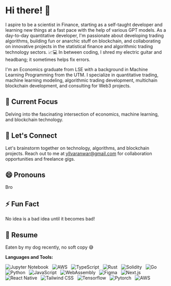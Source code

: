 # Hi there! 👋

I aspire to be a scientist in Finance, starting as a self-taught developer and learning new things at a fast pace with the help of various GPT models. As a day-to-day quantitative developer, I'm passionate about developing trading algorithms, building fun or anarchic stuff on blockchain, and collaborating on innovative projects in the statistical finance and algorithmic trading technology sectors. 📈💻 In between coding, I shred my electric guitar and headbang; it sometimes helps fix errors.

I'm an Economics graduate from LSE with a background in Machine Learning Programming from the UTM. I specialize in quantitative trading, machine learning modeling, algorithmic trading development, multichain blockchain development, and consulting for Web3 projects.

## 🔭 Current Focus
Delving into the fascinating intersection of economics, machine learning, and blockchain technology.

## 💬 Let's Connect
Let's brainstorm together on technology, algorithms, and blockchain projects. Reach out to me at [yllvaranwar@gmail.com](mailto:yllvaranwar@gmail.com) for collaboration opportunities and freelance gigs.

## 😄 Pronouns
Bro

## ⚡ Fun Fact
No idea is a bad idea until it becomes bad!

## 📝 Resume
Eaten by my dog recently, no soft copy 😅


**Languages and Tools:**

![Jupyter Notebook](https://img.shields.io/badge/-Jupyter%20Notebook-orange?logo=jupyter&style=social)&nbsp;&nbsp;
![AWS](https://img.shields.io/badge/-AWS-orange?logo=amazon-aws&style=social)&nbsp;&nbsp;
![TypeScript](https://img.shields.io/badge/-TypeScript-blue?logo=typescript&style=social)&nbsp;&nbsp;
![Rust](https://img.shields.io/badge/-Rust-blue?logo=npm&style=social)&nbsp;&nbsp;
![Solidity](https://img.shields.io/badge/-Solidity-brown?logo=solidity&style=social)&nbsp;&nbsp;
![Go](https://img.shields.io/badge/-Go-blue?logo=go&style=social)&nbsp;&nbsp;
![Python](https://img.shields.io/badge/-Python-green?logo=python&style=social)&nbsp;&nbsp;
![JavaScript](https://img.shields.io/badge/-JavaScript-yellow?logo=javascript&style=social)&nbsp;&nbsp;
![WebAssembly](https://img.shields.io/badge/-WebAssembly-black?logo=webassembly&style=social)&nbsp;&nbsp;
![Figma](https://img.shields.io/badge/-Figma-violet?logo=figma&style=social)&nbsp;&nbsp;
![Next.js](https://img.shields.io/badge/-Next.js-black?logo=next.js&style=social)&nbsp;&nbsp;
![React Native](https://img.shields.io/badge/-React%20Native-blue?logo=react&style=social)&nbsp;&nbsp;
![Tailwind CSS](https://img.shields.io/badge/-Tailwind%20CSS-blue?logo=tailwind-css&style=social)&nbsp;&nbsp;
![Tensorflow](https://img.shields.io/badge/-Tensorflow-orange?logo=tensorflow&style=social)&nbsp;&nbsp;
![Pytorch](https://img.shields.io/badge/-Pytorch-orange?logo=pytorch&style=social)&nbsp;&nbsp;
![AWS](https://img.shields.io/badge/-AWS-orange?logo=amazon-aws&style=social)

<br/>
